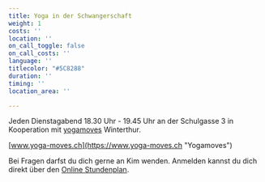 ```yaml
---
title: Yoga in der Schwangerschaft
weight: 1
costs: ''
location: ''
on_call_toggle: false
on_call_costs: ''
language: ''
titlecolor: "#5C8288"
duration: ''
timing: ''
location_area: ''

---
```

Jeden Dienstagabend 18.30 Uhr - 19.45 Uhr an der Schulgasse 3 in Kooperation mit [yogamoves](https://www.yoga-moves.ch/news-uebersicht/yoga-in-der-schwangerschaft "yogamoves") Winterthur.

[www.yoga-moves.ch](https://www.yoga-moves.ch "Yogamoves")

Bei Fragen darfst du dich gerne an Kim wenden. Anmelden kannst du dich direkt über den [Online Stundenplan](https://www.eversports.ch/widget/w/4793zm "Online Stundenplan").